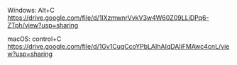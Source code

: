 Windows: Alt+C
https://drive.google.com/file/d/1IXzmwnrVvkV3w4W60Z09LLjDPq6-ZTph/view?usp=sharing

macOS: control+C
https://drive.google.com/file/d/1Gv1CugCcoYPbLAIhAIqDAIiFMAwc4cnL/view?usp=sharing

